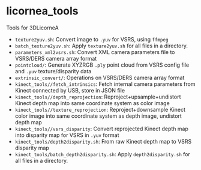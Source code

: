 # licornea_tools
Tools for 3DLicorneA
* `texture2yuv.sh`: Convert image to `.yuv` for VSRS, using `ffmpeg`
* `batch_texture2yuv.sh`: Apply `texture2yuv.sh` for all files in a directory.
* `parameters_xml2vsrs.sh`: Convert XML camera parameters file to VSRS/DERS camera array format
* `pointcloud/`: Generate XYZRGB `.ply` point cloud from VSRS config file and `.yuv` texture/disparity data
* `extrinsic_convert/`: Operations on VSRS/DERS camera array format
* `kinect_tools//fetch_intrinsics`: Fetch internal camera parameters from Kinect connected by USB, store in JSON file
* `kinect_tools//depth_reprojection`: Reproject+upsample+undistort Kinect depth map into same coordinate system as color image
* `kinect_tools//texture_reprojection`: Reproject+downsample Kinect color image into same coordinate system as depth image, undistort depth map
* `kinect_tools//vsrs_disparity`: Convert reprojected Kinect depth map into disparity map for VSRS in `.yuv` format
* `kinect_tools/depth2disparity.sh`: From raw Kinect depth map to VSRS disparity map
* `kinect_tools/batch_depth2disparity.sh`: Apply `depth2disparity.sh` for all files in a directory.
